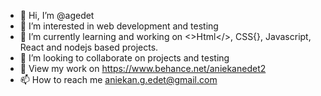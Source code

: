 - 👋 Hi, I’m @agedet
- 👀 I’m interested in web development and testing
- 🌱 I’m currently learning and working on <>Html</>, CSS{}, Javascript, React and nodejs based projects.
- 💞️ I’m looking to collaborate on projects and testing
- 🌱 View my work on https://www.behance.net/aniekanedet2
- 📫 How to reach me aniekan.g.edet@gmail.com

<!---
agedet/agedet is a ✨ special ✨ repository because its `README.md` (this file) appears on your GitHub profile.
You can click the Preview link to take a look at your changes.
--->
